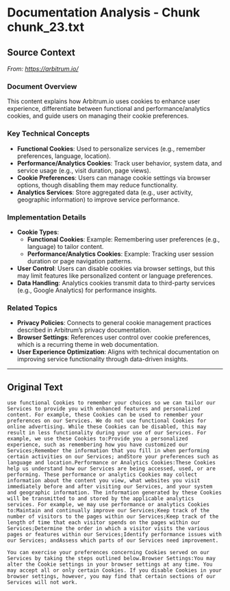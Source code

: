 # Documentation Analysis - Chunk chunk_23.txt

## Source Context
*From: https://arbitrum.io/*

### Document Overview  
This content explains how Arbitrum.io uses cookies to enhance user experience, differentiate between functional and performance/analytics cookies, and guide users on managing their cookie preferences.  

### Key Technical Concepts  
- **Functional Cookies**: Used to personalize services (e.g., remember preferences, language, location).  
- **Performance/Analytics Cookies**: Track user behavior, system data, and service usage (e.g., visit duration, page views).  
- **Cookie Preferences**: Users can manage cookie settings via browser options, though disabling them may reduce functionality.  
- **Analytics Services**: Store aggregated data (e.g., user activity, geographic information) to improve service performance.  

### Implementation Details  
- **Cookie Types**:  
  - **Functional Cookies**: Example: Remembering user preferences (e.g., language) to tailor content.  
  - **Performance/Analytics Cookies**: Example: Tracking user session duration or page navigation patterns.  
- **User Control**: Users can disable cookies via browser settings, but this may limit features like personalized content or language preferences.  
- **Data Handling**: Analytics cookies transmit data to third-party services (e.g., Google Analytics) for performance insights.  

### Related Topics  
- **Privacy Policies**: Connects to general cookie management practices described in Arbitrum’s privacy documentation.  
- **Browser Settings**: References user control over cookie preferences, which is a recurring theme in web documentation.  
- **User Experience Optimization**: Aligns with technical documentation on improving service functionality through data-driven insights.

---

## Original Text
```
use functional Cookies to remember your choices so we can tailor our Services to provide you with enhanced features and personalized content. For example, these Cookies can be used to remember your preferences on our Services. We do not use functional Cookies for online advertising. While these Cookies can be disabled, this may result in less functionality during your use of our Services. For example, we use these Cookies to:Provide you a personalized experience, such as remembering how you have customized our Services;Remember the information that you fill in when performing certain activities on our Services; andStore your preferences such as language and location.Performance or Analytics Cookies:These Cookies help us understand how our Services are being accessed, used, or are performing. These performance or analytics Cookies may collect information about the content you view, what websites you visit immediately before and after visiting our Services, and your system and geographic information. The information generated by these Cookies will be transmitted to and stored by the applicable analytics services. For example, we may use performance or analytics Cookies to:Maintain and continually improve our Services;Keep track of the number of visitors to the pages within our Services;Keep track of the length of time that each visitor spends on the pages within our Services;Determine the order in which a visitor visits the various pages or features within our Services;Identify performance issues with our Services; andAssess which parts of our Services need improvement.

You can exercise your preferences concerning Cookies served on our Services by taking the steps outlined below.Browser Settings:You may alter the Cookie settings in your browser settings at any time. You may accept all or only certain Cookies. If you disable Cookies in your browser settings, however, you may find that certain sections of our Services will not work.
```